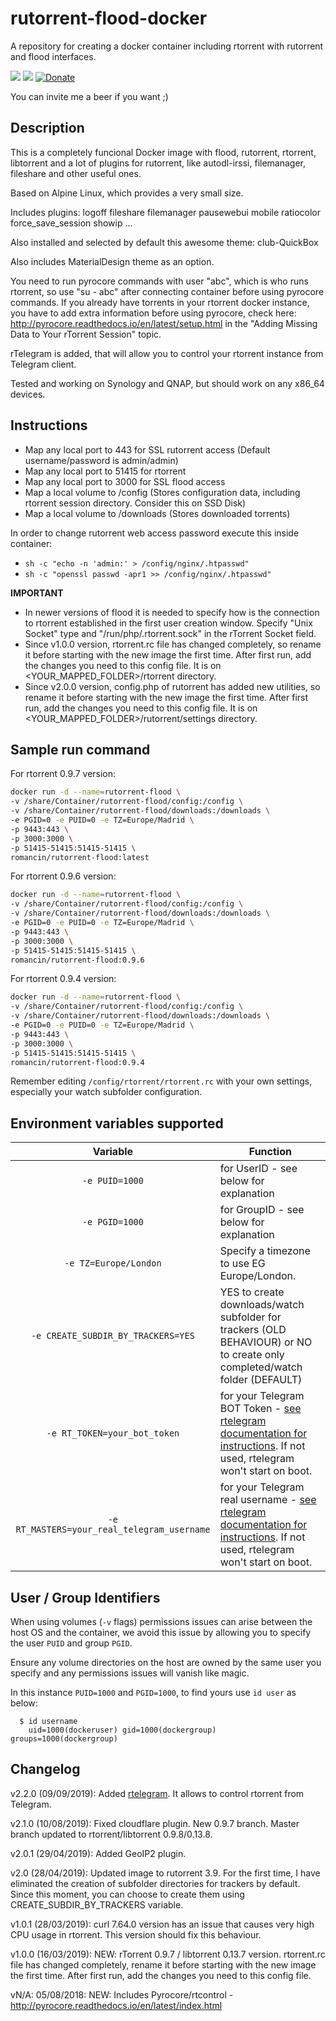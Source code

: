 # rutorrent-flood-docker

A repository for creating a docker container including rtorrent with rutorrent and flood interfaces.

[![](https://images.microbadger.com/badges/version/romancin/rutorrent-flood.svg)](https://microbadger.com/images/romancin/rutorrent-flood "Docker image version")
[![](https://images.microbadger.com/badges/image/romancin/rutorrent-flood.svg)](https://microbadger.com/images/romancin/rutorrent-flood "Docker image size")
[![Donate](https://img.shields.io/badge/Donate-PayPal-green.svg)](https://www.paypal.com/cgi-bin/webscr?cmd=_s-xclick&hosted_button_id=X2CT2SWQCP74U)

You can invite me a beer if you want ;) 

## Description

This is a completely funcional Docker image with flood, rutorrent, rtorrent, libtorrent and a lot of plugins 
for rutorrent, like autodl-irssi, filemanager, fileshare and other useful ones.

Based on Alpine Linux, which provides a very small size. 

Includes plugins: logoff fileshare filemanager pausewebui mobile ratiocolor force_save_session showip ...

Also installed and selected by default this awesome theme: club-QuickBox

Also includes MaterialDesign theme as an option.

You need to run pyrocore commands with user "abc", which is who runs rtorrent, so use "su - abc" after connecting container before using pyrocore commands. If you already have torrents in your rtorrent docker instance, you have to add extra information before using pyrocore, check here: http://pyrocore.readthedocs.io/en/latest/setup.html in the "Adding Missing Data to Your rTorrent Session" topic.

rTelegram is added, that will allow you to control your rtorrent instance from Telegram client.

Tested and working on Synology and QNAP, but should work on any x86_64 devices.

## Instructions

- Map any local port to 443 for SSL rutorrent access (Default username/password is admin/admin) 
- Map any local port to 51415 for rtorrent 
- Map any local port to 3000 for SSL flood access
- Map a local volume to /config (Stores configuration data, including rtorrent session directory. Consider this on SSD Disk) 
- Map a local volume to /downloads (Stores downloaded torrents)

In order to change rutorrent web access password execute this inside container: 
- `sh -c "echo -n 'admin:' > /config/nginx/.htpasswd"`
- `sh -c "openssl passwd -apr1 >> /config/nginx/.htpasswd"`

**IMPORTANT** 
- In newer versions of flood it is needed to specify how is the connection to rtorrent established in the first user creation window. Specify "Unix Socket" type and "/run/php/.rtorrent.sock" in the rTorrent Socket field.
- Since v1.0.0 version, rtorrent.rc file has changed completely, so rename it before starting with the new image the first time. After first run, add the changes you need to this config file. It is on <YOUR_MAPPED_FOLDER>/rtorrent directory.
- Since v2.0.0 version, config.php of rutorrent has added new utilities, so rename it before starting with the new image the first time. After first run, add the changes you need to this config file. It is on <YOUR_MAPPED_FOLDER>/rutorrent/settings directory.

## Sample run command

For rtorrent 0.9.7 version:
 
 ```bash
docker run -d --name=rutorrent-flood \
-v /share/Container/rutorrent-flood/config:/config \
-v /share/Container/rutorrent-flood/downloads:/downloads \
-e PGID=0 -e PUID=0 -e TZ=Europe/Madrid \
-p 9443:443 \
-p 3000:3000 \
-p 51415-51415:51415-51415 \
romancin/rutorrent-flood:latest
```

For rtorrent 0.9.6 version:

```bash
docker run -d --name=rutorrent-flood \
-v /share/Container/rutorrent-flood/config:/config \
-v /share/Container/rutorrent-flood/downloads:/downloads \
-e PGID=0 -e PUID=0 -e TZ=Europe/Madrid \
-p 9443:443 \
-p 3000:3000 \
-p 51415-51415:51415-51415 \
romancin/rutorrent-flood:0.9.6
```

For rtorrent 0.9.4 version:

```bash
docker run -d --name=rutorrent-flood \
-v /share/Container/rutorrent-flood/config:/config \
-v /share/Container/rutorrent-flood/downloads:/downloads \
-e PGID=0 -e PUID=0 -e TZ=Europe/Madrid \
-p 9443:443 \
-p 3000:3000 \
-p 51415-51415:51415-51415 \
romancin/rutorrent-flood:0.9.4
```

Remember editing `/config/rtorrent/rtorrent.rc` with your own settings, especially your watch subfolder configuration.

## Environment variables supported

| Variable | Function |
| :----: | --- |
| `-e PUID=1000` | for UserID - see below for explanation |
| `-e PGID=1000` | for GroupID - see below for explanation |
| `-e TZ=Europe/London` | Specify a timezone to use EG Europe/London. |
| `-e CREATE_SUBDIR_BY_TRACKERS=YES` | YES to create downloads/watch subfolder for trackers (OLD BEHAVIOUR) or NO to create only completed/watch folder (DEFAULT) |
| `-e RT_TOKEN=your_bot_token` | for your Telegram BOT Token - [see rtelegram documentation for instructions](https://github.com/pyed/rtelegram/wiki/Getting-started). If not used, rtelegram won't start on boot. |
| `-e RT_MASTERS=your_real_telegram_username` | for your Telegram real username - [see rtelegram documentation for instructions](https://github.com/pyed/rtelegram/wiki/Getting-started). If not used, rtelegram won't start on boot. |

## User / Group Identifiers

When using volumes (`-v` flags) permissions issues can arise between the host OS and the container, we avoid this issue by allowing you to specify the user `PUID` and group `PGID`.

Ensure any volume directories on the host are owned by the same user you specify and any permissions issues will vanish like magic.

In this instance `PUID=1000` and `PGID=1000`, to find yours use `id user` as below:

```
  $ id username
    uid=1000(dockeruser) gid=1000(dockergroup) groups=1000(dockergroup)
```

## Changelog
v2.2.0 (09/09/2019): Added [rtelegram](https://github.com/pyed/rtelegram). It allows to control rtorrent from Telegram.

v2.1.0 (10/08/2019): Fixed cloudflare plugin. New 0.9.7 branch. Master branch updated to rtorrent/libtorrent 0.9.8/0.13.8.

v2.0.1 (29/04/2019): Added GeoIP2 plugin.

v2.0 (28/04/2019): Updated image to rutorrent 3.9. For the first time, I have eliminated the creation of subfolder directories for trackers by default. Since this moment, you can choose to create them using CREATE_SUBDIR_BY_TRACKERS variable. 

v1.0.1 (28/03/2019): curl 7.64.0 version has an issue that causes very high CPU usage in rtorrent. This version should fix this behaviour.

v1.0.0 (16/03/2019): NEW: rTorrent 0.9.7 / libtorrent 0.13.7 version. rtorrent.rc file has changed completely, rename it before starting with the new image the first time. After first run, add the changes you need to this config file.

vN/A: 05/08/2018: NEW: Includes Pyrocore/rtcontrol - http://pyrocore.readthedocs.io/en/latest/index.html
